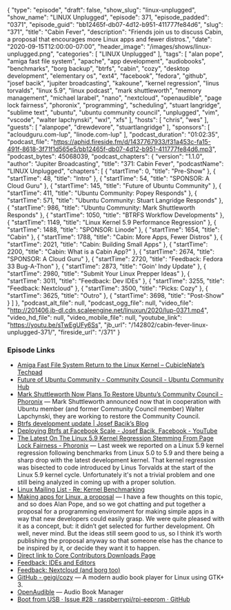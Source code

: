 {
  "type": "episode",
  "draft": false,
  "show_slug": "linux-unplugged",
  "show_name": "LINUX Unplugged",
  "episode": 371,
  "episode_padded": "0371",
  "episode_guid": "bb12465f-db07-4d12-b951-411777fe84d6",
  "slug": "371",
  "title": "Cabin Fever",
  "description": "Friends join us to discuss Cabin, a proposal that encourages more Linux apps and fewer distros.",
  "date": "2020-09-15T12:00:00-07:00",
  "header_image": "/images/shows/linux-unplugged.png",
  "categories": [
    "LINUX Unplugged"
  ],
  "tags": [
    "alan pope",
    "amiga fast file system",
    "apache",
    "app development",
    "audiobooks",
    "benchmarks",
    "borg backup",
    "btrfs",
    "cabin",
    "cozy",
    "desktop development",
    "elementary os",
    "ext4",
    "facebook",
    "fedora",
    "github",
    "josef bacik",
    "jupiter broadcasting",
    "kakoune",
    "kernel regression",
    "linus torvalds",
    "linux 5.9",
    "linux podcast",
    "mark shuttleworth",
    "memory management",
    "michael larabel",
    "nano",
    "nextcloud",
    "openaudible",
    "page lock fairness",
    "phoronix",
    "programming",
    "scheduling",
    "stuart langridge",
    "sublime text",
    "ubuntu",
    "ubuntu community council",
    "unplugged",
    "vim",
    "vscode",
    "walter lapchynski",
    "wxl",
    "xfs"
  ],
  "hosts": [
    "chris",
    "wes"
  ],
  "guests": [
    "alanpope",
    "drewdevore",
    "stuartlangridge"
  ],
  "sponsors": [
    "acloudguru.com-lup",
    "linode.com-lup"
  ],
  "podcast_duration": "01:02:35",
  "podcast_file": "https://aphid.fireside.fm/d/1437767933/f31a453c-fa15-491f-8618-3f71f1d565e5/bb12465f-db07-4d12-b951-411777fe84d6.mp3",
  "podcast_bytes": 45068039,
  "podcast_chapters": {
    "version": "1.1.0",
    "author": "Jupiter Broadcasting",
    "title": "371: Cabin Fever",
    "podcastName": "LINUX Unplugged",
    "chapters": [
      {
        "startTime": 0,
        "title": "Pre-Show"
      },
      {
        "startTime": 48,
        "title": "Intro"
      },
      {
        "startTime": 54,
        "title": "SPONSOR: A Cloud Guru"
      },
      {
        "startTime": 145,
        "title": "Future of Ubuntu Community"
      },
      {
        "startTime": 411,
        "title": "Ubuntu Community: Popey Responds"
      },
      {
        "startTime": 571,
        "title": "Ubuntu Community: Stuart Langridge Responds"
      },
      {
        "startTime": 986,
        "title": "Ubuntu Community: Mark Shuttleworth Responds"
      },
      {
        "startTime": 1050,
        "title": "BTRFS Workflow Developments"
      },
      {
        "startTime": 1149,
        "title": "Linux Kernel 5.9 Performance Regression"
      },
      {
        "startTime": 1488,
        "title": "SPONSOR: Linode"
      },
      {
        "startTime": 1654,
        "title": "Cabin"
      },
      {
        "startTime": 1788,
        "title": "Cabin: More Apps, Fewer Distros"
      },
      {
        "startTime": 2021,
        "title": "Cabin: Building Small Apps"
      },
      {
        "startTime": 2200,
        "title": "Cabin: What is a Cabin App?"
      },
      {
        "startTime": 2674,
        "title": "SPONSOR: A Cloud Guru"
      },
      {
        "startTime": 2720,
        "title": "Feedback: Fedora 33 Bug-A-Thon"
      },
      {
        "startTime": 2873,
        "title": "Goin' Indy Update"
      },
      {
        "startTime": 2980,
        "title": "Submit Your Linux Prepper Ideas"
      },
      {
        "startTime": 3011,
        "title": "Feedback: Dev IDEs"
      },
      {
        "startTime": 3255,
        "title": "Feedback: Nextcloud"
      },
      {
        "startTime": 3500,
        "title": "Picks: Cozy"
      },
      {
        "startTime": 3625,
        "title": "Outro"
      },
      {
        "startTime": 3698,
        "title": "Post-Show"
      }
    ]
  },
  "podcast_alt_file": null,
  "podcast_ogg_file": null,
  "video_file": "http://201406.jb-dl.cdn.scaleengine.net/linuxun/2020/lup-0371.mp4",
  "video_hd_file": null,
  "video_mobile_file": null,
  "youtube_link": "https://youtu.be/sTwEgUFy6Ss",
  "jb_url": "/142802/cabin-fever-linux-unplugged-371/",
  "fireside_url": "/371"
}


### Episode Links

  * [Amiga Fast File System Return to the Linux Kernel – CubicleNate’s Techpad](https://cubiclenate.com/2020/09/09/amiga-fast-file-system-return-to-the-linux-kernel/ "Amiga Fast File System Return to the Linux Kernel – CubicleNate’s Techpad")
  * [Future of Ubuntu Community - Community Council - Ubuntu Community Hub](https://discourse.ubuntu.com/t/future-of-ubuntu-community/17593/28 "Future of Ubuntu Community - Community Council - Ubuntu Community Hub")
  * [Mark Shuttleworth Now Plans To Restore Ubuntu’s Community Council - Phoronix](https://www.phoronix.com/scan.php?page=news_item&px=Ubuntu-Community-Council-2020 "Mark Shuttleworth Now Plans To Restore Ubuntu’s Community Council - Phoronix") — Mark Shuttleworth announced now that in cooperation with Ubuntu member (and former Community Council member) Walter Lapchynski, they are working to restore the Community Council. 
  * [Btrfs development update | Josef Bacik’s Blog](https://josefbacik.github.io/kernel/btrfs/2020/09/11/btrfs-update.html "Btrfs development update | Josef Bacik’s Blog")
  * [Deploying Btrfs at Facebook Scale - Josef Bacik, Facebook - YouTube](https://www.youtube.com/watch?v=U7gXR2L05IU "Deploying Btrfs at Facebook Scale - Josef Bacik, Facebook - YouTube")
  * [The Latest On The Linux 5.9 Kernel Regression Stemming From Page Lock Fairness - Phoronix](https://www.phoronix.com/scan.php?page=article&item=linux-59-fairness&num=1 "The Latest On The Linux 5.9 Kernel Regression Stemming From Page Lock Fairness - Phoronix") — Last week we reported on a Linux 5.9 kernel regression following benchmarks from Linux 5.0 to 5.9 and there being a sharp drop with the latest development kernel. That kernel regression was bisected to code introduced by Linus Torvalds at the start of the Linux 5.9 kernel cycle. Unfortunately it's not a trivial problem and one still being analyzed in coming up with a proper solution.
  * [Linux Mailing List - Re: Kernel Benchmarking](https://marc.info/?l=linux-ext4&m=159993360729335&w=2 "Linux Mailing List - Re: Kernel Benchmarking")
  * [Making apps for Linux, a proposal](https://www.kryogenix.org/days/2020/09/04/making-apps-for-linux-a-proposal/ "Making apps for Linux, a proposal") — I have a few thoughts on this topic, and so does Alan Pope, and so we got chatting and put together a proposal for a programming environment for making simple apps in a way that new developers could easily grasp. We were quite pleased with it as a concept, but: it didn’t get selected for further development. Oh well, never mind. But the ideas still seem good to us, so I think it’s worth publishing the proposal anyway so that someone else has the chance to be inspired by it, or decide they want it to happen.
  * [Direct link to Core Contributors Downloads Page](https://jupitersignal.memberful.com/account/downloads "Direct link to Core Contributors Downloads Page")
  * [Feedback: IDEs and Editors](https://slexy.org/view/s2DSRnc1EC "Feedback: IDEs and Editors")
  * [Feedback: Nextcloud (and borg too)](https://slexy.org/view/s2xL4418l3 "Feedback: Nextcloud \(and borg too\)")
  * [GitHub - geigi/cozy](https://github.com/geigi/cozy "GitHub - geigi/cozy") — A modern audio book player for Linux using GTK+ 3.
  * [OpenAudible](https://openaudible.org/ "OpenAudible") — Audio Book Manager
  * [Boot from USB · Issue #28 · raspberrypi/rpi-eeprom · GitHub](https://github.com/raspberrypi/rpi-eeprom/issues/28 "Boot from USB · Issue #28 · raspberrypi/rpi-eeprom · GitHub")


